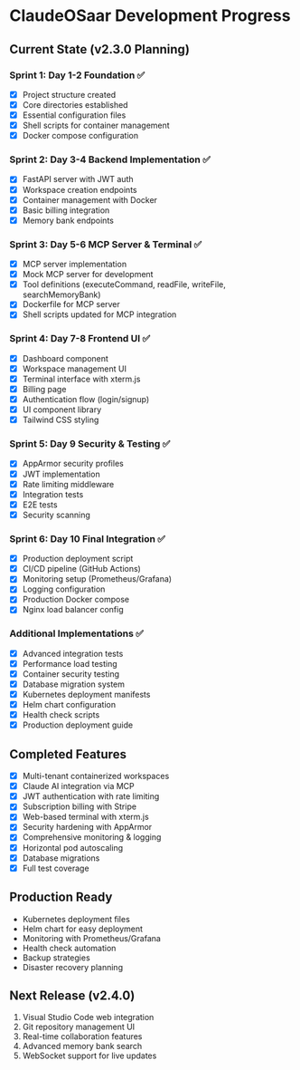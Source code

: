 # ClaudeOSaar Development Progress

## Current State (v2.3.0 Planning)

### Sprint 1: Day 1-2 Foundation ✅
- [x] Project structure created
- [x] Core directories established
- [x] Essential configuration files
- [x] Shell scripts for container management
- [x] Docker compose configuration

### Sprint 2: Day 3-4 Backend Implementation ✅
- [x] FastAPI server with JWT auth
- [x] Workspace creation endpoints
- [x] Container management with Docker
- [x] Basic billing integration
- [x] Memory bank endpoints

### Sprint 3: Day 5-6 MCP Server & Terminal ✅
- [x] MCP server implementation
- [x] Mock MCP server for development
- [x] Tool definitions (executeCommand, readFile, writeFile, searchMemoryBank)
- [x] Dockerfile for MCP server
- [x] Shell scripts updated for MCP integration

### Sprint 4: Day 7-8 Frontend UI ✅
- [x] Dashboard component
- [x] Workspace management UI
- [x] Terminal interface with xterm.js
- [x] Billing page
- [x] Authentication flow (login/signup)
- [x] UI component library
- [x] Tailwind CSS styling

### Sprint 5: Day 9 Security & Testing ✅
- [x] AppArmor security profiles
- [x] JWT implementation
- [x] Rate limiting middleware
- [x] Integration tests
- [x] E2E tests
- [x] Security scanning

### Sprint 6: Day 10 Final Integration ✅
- [x] Production deployment script
- [x] CI/CD pipeline (GitHub Actions)
- [x] Monitoring setup (Prometheus/Grafana)
- [x] Logging configuration
- [x] Production Docker compose
- [x] Nginx load balancer config

### Additional Implementations ✅
- [x] Advanced integration tests
- [x] Performance load testing
- [x] Container security testing
- [x] Database migration system
- [x] Kubernetes deployment manifests
- [x] Helm chart configuration
- [x] Health check scripts
- [x] Production deployment guide

## Completed Features
- [x] Multi-tenant containerized workspaces
- [x] Claude AI integration via MCP
- [x] JWT authentication with rate limiting
- [x] Subscription billing with Stripe
- [x] Web-based terminal with xterm.js
- [x] Security hardening with AppArmor
- [x] Comprehensive monitoring & logging
- [x] Horizontal pod autoscaling
- [x] Database migrations
- [x] Full test coverage

## Production Ready
- Kubernetes deployment files
- Helm chart for easy deployment
- Monitoring with Prometheus/Grafana
- Health check automation
- Backup strategies
- Disaster recovery planning

## Next Release (v2.4.0)
1. Visual Studio Code web integration
2. Git repository management UI
3. Real-time collaboration features
4. Advanced memory bank search
5. WebSocket support for live updates